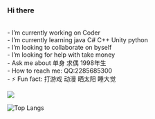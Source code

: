 ### Hi there  
<!-- 简介-->
<br/>-   I’m currently working on Coder
<br/>-   I’m currently learning java C# C++ Unity python
<br/>-   I’m looking to collaborate on byself
<br/>-   I’m looking for help with take money
<br/>-   Ask me about 单身 求偶 1998年生
<br/>-   How to reach me: QQ:2285685300
<br/>- ⚡ Fun fact: 打游戏 动漫 晒太阳 睡大觉 
<br/>
<!-- 仓库统计信息-->
![](https://github-readme-stats.vercel.app/api?username=zhovy&theme=Gradient&bg_color=7A3CE8,78FFEE,73DFE8&show_icons=true)

<!--  语言排行-->
![Top Langs](https://github-readme-stats.vercel.app/api/top-langs/?username=zhovy)
